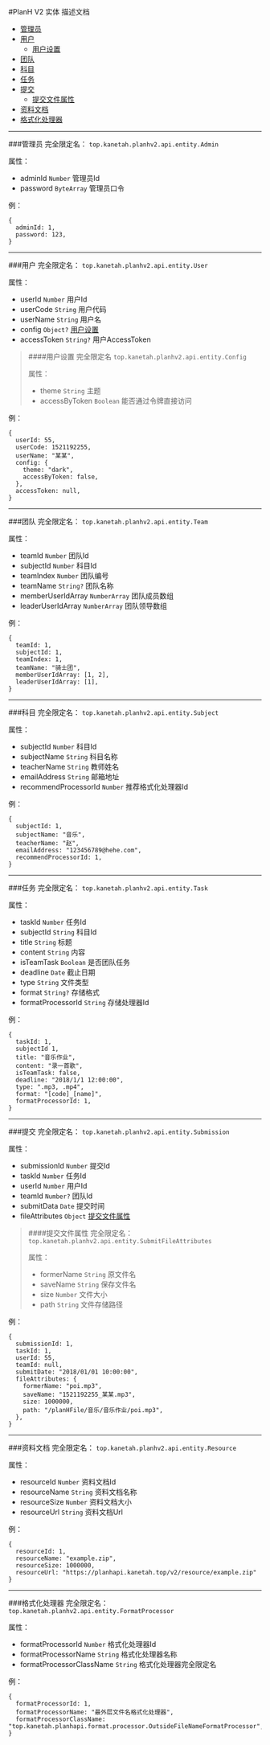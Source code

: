 #PlanH V2 实体 描述文档

* [管理员](#管理员)
* [用户](#用户)
  * [用户设置](#用户设置)
* [团队](#团队)
* [科目](#科目)
* [任务](#任务)
* [提交](#提交)
  * [提交文件属性](#提交文件属性)
* [资料文档](#资料文档)
* [格式化处理器](#格式化处理器)

---

###管理员
完全限定名：
`top.kanetah.planhv2.api.entity.Admin`  

属性：
- adminId `Number` 管理员Id
- password `ByteArray` 管理员口令

例：
```
{
  adminId: 1,
  password: 123,
}
```

---

###用户
完全限定名：
`top.kanetah.planhv2.api.entity.User`  

属性：
- userId `Number` 用户Id
- userCode `String` 用户代码
- userName `String` 用户名
- config `Object?` [用户设置](#用户设置)
- accessToken `String?` 用户AccessToken

>####用户设置
>完全限定名
>`top.kanetah.planhv2.api.entity.Config`  
>
>属性：
>- theme `String` 主题
>- accessByToken `Boolean` 能否通过令牌直接访问

例：
```
{
  userId: 55,
  userCode: 1521192255,
  userName: "某某",
  config: {
    theme: "dark",
    accessByToken: false,
  },
  accessToken: null,
}
```

---

###团队
完全限定名：
`top.kanetah.planhv2.api.entity.Team`  

属性：
- teamId `Number` 团队Id
- subjectId `Number` 科目Id
- teamIndex `Number` 团队编号
- teamName `String?` 团队名称
- memberUserIdArray `NumberArray` 团队成员数组
- leaderUserIdArray `NumberArray` 团队领导数组

例：
```
{
  teamId: 1,
  subjectId: 1,
  teamIndex: 1,
  teamName: "骑士团",
  memberUserIdArray: [1, 2],
  leaderUserIdArray: [1],
}
```

---

###科目
完全限定名：
`top.kanetah.planhv2.api.entity.Subject`  

属性：
- subjectId `Number` 科目Id
- subjectName `String` 科目名称
- teacherName `String` 教师姓名
- emailAddress `String` 邮箱地址
- recommendProcessorId `Number` 推荐格式化处理器Id

例：
```
{
  subjectId: 1,
  subjectName: "音乐",
  teacherName: "赵",
  emailAddress: "123456789@hehe.com",
  recommendProcessorId: 1,
}
```

---

###任务
完全限定名：
`top.kanetah.planhv2.api.entity.Task`  

属性：
- taskId `Number` 任务Id
- subjectId `String` 科目Id
- title `String` 标题
- content `String` 内容
- isTeamTask `Boolean` 是否团队任务
- deadline `Date` 截止日期
- type `String` 文件类型
- format `String?` 存储格式
- formatProcessorId `String` 存储处理器Id

例：
```
{
  taskId: 1,
  subjectId 1,
  title: "音乐作业",
  content: "录一首歌",
  isTeamTask: false,
  deadline: "2018/1/1 12:00:00",
  type: ".mp3, .mp4",
  format: "[code]_[name]",
  formatProcessorId: 1,
}
```

---

###提交
完全限定名：
`top.kanetah.planhv2.api.entity.Submission`  

属性：
- submissionId `Number` 提交Id
- taskId `Number` 任务Id
- userId `Number` 用户Id
- teamId `Number?` 团队Id
- submitData `Date` 提交时间
- fileAttributes `Object` [提交文件属性](#提交文件属性)

>####提交文件属性
>完全限定名：
>`top.kanetah.planhv2.api.entity.SubmitFileAttributes`  
>
>属性：
>- formerName `String` 原文件名
>- saveName `String` 保存文件名
>- size `Number` 文件大小
>- path `String` 文件存储路径

例：
```
{
  submissionId: 1,
  taskId: 1,
  userId: 55,
  teamId: null,
  submitDate: "2018/01/01 10:00:00",
  fileAttributes: {
    formerName: "poi.mp3",
    saveName: "1521192255_某某.mp3",
    size: 1000000,
    path: "/planHFile/音乐/音乐作业/poi.mp3",
  },
}
```

---

###资料文档
完全限定名：
`top.kanetah.planhv2.api.entity.Resource`  

属性：
- resourceId `Number` 资料文档Id
- resourceName `String` 资料文档名称
- resourceSize `Number` 资料文档大小
- resourceUrl `String` 资料文档Url

例：
```
{
  resourceId: 1,
  resourceName: "example.zip",
  resourceSize: 1000000,
  resourceUrl: "https://planhapi.kanetah.top/v2/resource/example.zip"
}
```

---

###格式化处理器
完全限定名：
`top.kanetah.planhv2.api.entity.FormatProcessor`  

属性：
- formatProcessorId `Number` 格式化处理器Id
- formatProcessorName `String` 格式化处理器名称
- formatProcessorClassName `String` 格式化处理器完全限定名

例：
```
{
  formatProcessorId: 1,
  formatProcessorName: "最外层文件名格式化处理器",
  formatProcessorClassName: "top.kanetah.planhapi.format.processor.OutsideFileNameFormatProcessor",
}
```
